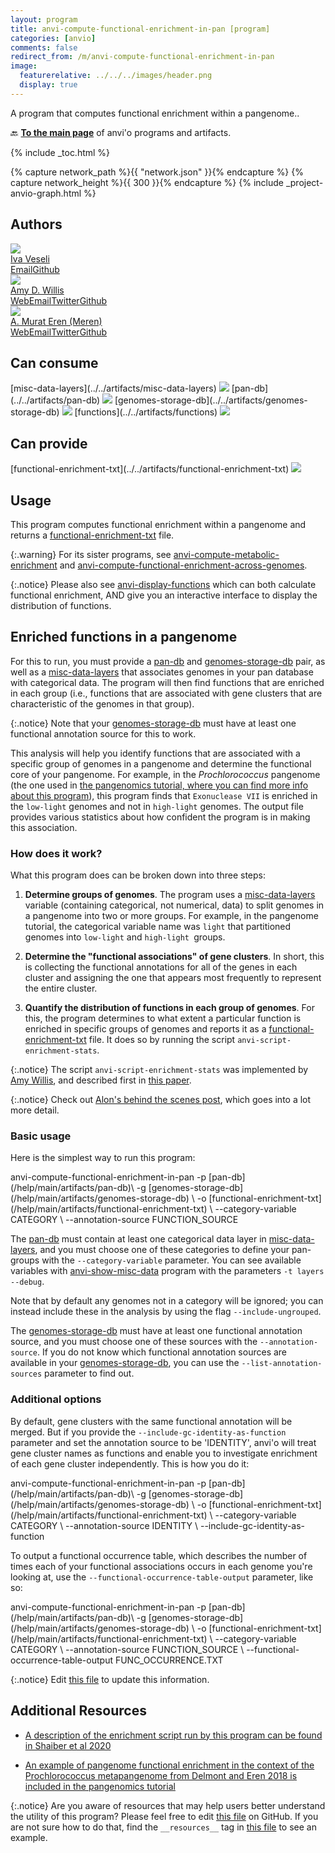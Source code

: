 ```yaml
---
layout: program
title: anvi-compute-functional-enrichment-in-pan [program]
categories: [anvio]
comments: false
redirect_from: /m/anvi-compute-functional-enrichment-in-pan
image:
  featurerelative: ../../../images/header.png
  display: true
---
```


A program that computes functional enrichment within a pangenome..

🔙 **[To the main page](../../)** of anvi'o programs and artifacts.


{% include _toc.html %}
<div id="svg" class="subnetwork"></div>
{% capture network_path %}{{ "network.json" }}{% endcapture %}
{% capture network_height %}{{ 300 }}{% endcapture %}
{% include _project-anvio-graph.html %}


## Authors

<div class="anvio-person"><div class="anvio-person-info"><div class="anvio-person-photo"><img class="anvio-person-photo-img" src="../../images/authors/ivagljiva.jpg" /></div><div class="anvio-person-info-box"><a href="/people/ivagljiva" target="_blank"><span class="anvio-person-name">Iva Veseli</span></a><div class="anvio-person-social-box"><a href="mailto:iveseli@uchicago.edu" class="person-social" target="_blank"><i class="fa fa-fw fa-envelope-square"></i>Email</a><a href="http://github.com/ivagljiva" class="person-social" target="_blank"><i class="fa fa-fw fa-github"></i>Github</a></div></div></div></div>

<div class="anvio-person"><div class="anvio-person-info"><div class="anvio-person-photo"><img class="anvio-person-photo-img" src="../../images/authors/adw96.jpg" /></div><div class="anvio-person-info-box"><a href="/people/adw96" target="_blank"><span class="anvio-person-name">Amy D. Willis</span></a><div class="anvio-person-social-box"><a href="http://statisticaldiversitylab.com/team/amy-willis" class="person-social" target="_blank"><i class="fa fa-fw fa-home"></i>Web</a><a href="mailto:adwillis@uw.edu" class="person-social" target="_blank"><i class="fa fa-fw fa-envelope-square"></i>Email</a><a href="http://twitter.com/AmyDWillis" class="person-social" target="_blank"><i class="fa fa-fw fa-twitter-square"></i>Twitter</a><a href="http://github.com/adw96" class="person-social" target="_blank"><i class="fa fa-fw fa-github"></i>Github</a></div></div></div></div>

<div class="anvio-person"><div class="anvio-person-info"><div class="anvio-person-photo"><img class="anvio-person-photo-img" src="../../images/authors/meren.jpg" /></div><div class="anvio-person-info-box"><a href="/people/meren" target="_blank"><span class="anvio-person-name">A. Murat Eren (Meren)</span></a><div class="anvio-person-social-box"><a href="http://merenlab.org" class="person-social" target="_blank"><i class="fa fa-fw fa-home"></i>Web</a><a href="mailto:a.murat.eren@gmail.com" class="person-social" target="_blank"><i class="fa fa-fw fa-envelope-square"></i>Email</a><a href="http://twitter.com/merenbey" class="person-social" target="_blank"><i class="fa fa-fw fa-twitter-square"></i>Twitter</a><a href="http://github.com/meren" class="person-social" target="_blank"><i class="fa fa-fw fa-github"></i>Github</a></div></div></div></div>



## Can consume


<p style="text-align: left" markdown="1"><span class="artifact-r">[misc-data-layers](../../artifacts/misc-data-layers) <img src="../../images/icons/CONCEPT.png" class="artifact-icon-mini" /></span> <span class="artifact-r">[pan-db](../../artifacts/pan-db) <img src="../../images/icons/DB.png" class="artifact-icon-mini" /></span> <span class="artifact-r">[genomes-storage-db](../../artifacts/genomes-storage-db) <img src="../../images/icons/DB.png" class="artifact-icon-mini" /></span> <span class="artifact-r">[functions](../../artifacts/functions) <img src="../../images/icons/CONCEPT.png" class="artifact-icon-mini" /></span></p>


## Can provide


<p style="text-align: left" markdown="1"><span class="artifact-p">[functional-enrichment-txt](../../artifacts/functional-enrichment-txt) <img src="../../images/icons/TXT.png" class="artifact-icon-mini" /></span></p>


## Usage


This program computes functional enrichment within a pangenome and returns a <span class="artifact-n">[functional-enrichment-txt](/help/main/artifacts/functional-enrichment-txt)</span> file.

{:.warning}
For its sister programs, see <span class="artifact-p">[anvi-compute-metabolic-enrichment](/help/main/programs/anvi-compute-metabolic-enrichment)</span> and <span class="artifact-p">[anvi-compute-functional-enrichment-across-genomes](/help/main/programs/anvi-compute-functional-enrichment-across-genomes)</span>.

{:.notice}
Please also see <span class="artifact-p">[anvi-display-functions](/help/main/programs/anvi-display-functions)</span> which can both calculate functional enrichment, AND give you an interactive interface to display the distribution of functions.

## Enriched functions in a pangenome

For this to run, you must provide a <span class="artifact-n">[pan-db](/help/main/artifacts/pan-db)</span> and <span class="artifact-n">[genomes-storage-db](/help/main/artifacts/genomes-storage-db)</span> pair, as well as a <span class="artifact-n">[misc-data-layers](/help/main/artifacts/misc-data-layers)</span> that associates genomes in your pan database with categorical data. The program will then find functions that are enriched in each group (i.e., functions that are associated with gene clusters that are characteristic of the genomes in that group). 

{:.notice}
Note that your <span class="artifact-n">[genomes-storage-db](/help/main/artifacts/genomes-storage-db)</span> must have at least one functional annotation source for this to work.

This analysis will help you identify functions that are associated with a specific group of genomes in a pangenome and determine the functional core of your pangenome. For example, in the *Prochlorococcus* pangenome (the one used in [the pangenomics tutorial, where you can find more info about this program](http://merenlab.org/2016/11/08/pangenomics-v2/#making-sense-of-functions-in-your-pangenome)), this program finds that `Exonuclease VII` is enriched in the `low-light` genomes and not in `high-light` genomes. The output file provides various statistics about how confident the program is in making this association.

### How does it work?

What this program does can be broken down into three steps:

1. **Determine groups of genomes**. The program uses a <span class="artifact-n">[misc-data-layers](/help/main/artifacts/misc-data-layers)</span> variable (containing categorical, not numerical, data) to split genomes in a pangenome into two or more groups. For example, in the pangenome tutorial, the categorical variable name was `light` that partitioned genomes into `low-light` and `high-light `groups.

2.  **Determine the "functional associations" of gene clusters**. In short, this is collecting the functional annotations for all of the genes in each cluster and assigning the one that appears most frequently to represent the entire cluster.

3. **Quantify the distribution of functions in each group of genomes**. For this, the program determines to what extent a particular function is enriched in specific groups of genomes and reports it as a <span class="artifact-n">[functional-enrichment-txt](/help/main/artifacts/functional-enrichment-txt)</span> file. It does so by running the script `anvi-script-enrichment-stats`. 

{:.notice}
The script `anvi-script-enrichment-stats` was implemented by [Amy Willis](https://github.com/adw96), and described first in [this paper](https://doi.org/10.1186/s13059-020-02195-w).

{:.notice}
Check out [Alon's behind the scenes post](http://merenlab.org/2016/11/08/pangenomics-v2/#making-sense-of-functions-in-your-pangenome), which goes into a lot more detail.

### Basic usage

Here is the simplest way to run this program:

<div class="codeblock" markdown="1">
anvi&#45;compute&#45;functional&#45;enrichment&#45;in&#45;pan &#45;p <span class="artifact&#45;n">[pan&#45;db](/help/main/artifacts/pan&#45;db)</span>\
                                          &#45;g <span class="artifact&#45;n">[genomes&#45;storage&#45;db](/help/main/artifacts/genomes&#45;storage&#45;db)</span> \
                                          &#45;o <span class="artifact&#45;n">[functional&#45;enrichment&#45;txt](/help/main/artifacts/functional&#45;enrichment&#45;txt)</span> \
                                          &#45;&#45;category&#45;variable CATEGORY \
                                          &#45;&#45;annotation&#45;source FUNCTION_SOURCE
</div>

The <span class="artifact-n">[pan-db](/help/main/artifacts/pan-db)</span> must contain at least one categorical data layer in <span class="artifact-n">[misc-data-layers](/help/main/artifacts/misc-data-layers)</span>, and you must choose one of these categories to define your pan-groups with the `--category-variable` parameter. You can see available variables with <span class="artifact-p">[anvi-show-misc-data](/help/main/programs/anvi-show-misc-data)</span> program with the parameters `-t layers --debug`.

Note that by default any genomes not in a category will be ignored; you can instead include these in the analysis by using the flag `--include-ungrouped`.

The <span class="artifact-n">[genomes-storage-db](/help/main/artifacts/genomes-storage-db)</span> must have at least one functional annotation source, and you must choose one of these sources with the `--annotation-source`. If you do not know which functional annotation sources are available in your <span class="artifact-n">[genomes-storage-db](/help/main/artifacts/genomes-storage-db)</span>, you can use the `--list-annotation-sources` parameter to find out.

### Additional options

By default, gene clusters with the same functional annotation will be merged. But if you provide the `--include-gc-identity-as-function` parameter and set the annotation source to be 'IDENTITY', anvi'o will treat gene cluster names as functions and enable you to investigate enrichment of each gene cluster independently. This is how you do it:

<div class="codeblock" markdown="1">
anvi&#45;compute&#45;functional&#45;enrichment&#45;in&#45;pan &#45;p <span class="artifact&#45;n">[pan&#45;db](/help/main/artifacts/pan&#45;db)</span>\
                                          &#45;g <span class="artifact&#45;n">[genomes&#45;storage&#45;db](/help/main/artifacts/genomes&#45;storage&#45;db)</span> \
                                          &#45;o <span class="artifact&#45;n">[functional&#45;enrichment&#45;txt](/help/main/artifacts/functional&#45;enrichment&#45;txt)</span> \
                                          &#45;&#45;category&#45;variable CATEGORY \
                                          &#45;&#45;annotation&#45;source IDENTITY \
                                          &#45;&#45;include&#45;gc&#45;identity&#45;as&#45;function
</div>

To output a functional occurrence table, which describes the number of times each of your functional associations occurs in each genome you're looking at, use the `--functional-occurrence-table-output` parameter, like so:

<div class="codeblock" markdown="1">
anvi&#45;compute&#45;functional&#45;enrichment&#45;in&#45;pan &#45;p <span class="artifact&#45;n">[pan&#45;db](/help/main/artifacts/pan&#45;db)</span>\
                                          &#45;g <span class="artifact&#45;n">[genomes&#45;storage&#45;db](/help/main/artifacts/genomes&#45;storage&#45;db)</span> \
                                          &#45;o <span class="artifact&#45;n">[functional&#45;enrichment&#45;txt](/help/main/artifacts/functional&#45;enrichment&#45;txt)</span> \
                                          &#45;&#45;category&#45;variable CATEGORY \
                                          &#45;&#45;annotation&#45;source FUNCTION_SOURCE \
                                          &#45;&#45;functional&#45;occurrence&#45;table&#45;output FUNC_OCCURRENCE.TXT
</div>


{:.notice}
Edit [this file](https://github.com/merenlab/anvio/tree/master/anvio/docs/programs/anvi-compute-functional-enrichment-in-pan.md) to update this information.


## Additional Resources


* [A description of the enrichment script run by this program can be found in Shaiber et al 2020](https://genomebiology.biomedcentral.com/articles/10.1186/s13059-020-02195-w)

* [An example of pangenome functional enrichment in the context of the Prochlorococcus metapangenome from Delmont and Eren 2018 is included in the pangenomics tutorial](http://merenlab.org/2016/11/08/pangenomics-v2/)


{:.notice}
Are you aware of resources that may help users better understand the utility of this program? Please feel free to edit [this file](https://github.com/merenlab/anvio/tree/master/bin/anvi-compute-functional-enrichment-in-pan) on GitHub. If you are not sure how to do that, find the `__resources__` tag in [this file](https://github.com/merenlab/anvio/blob/master/bin/anvi-interactive) to see an example.
